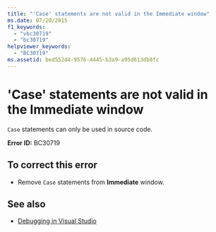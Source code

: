 ```yaml
---
title: "'Case' statements are not valid in the Immediate window"
ms.date: 07/20/2015
f1_keywords: 
  - "vbc30719"
  - "bc30719"
helpviewer_keywords: 
  - "BC30719"
ms.assetid: bed552d4-9576-4445-b3a9-a95d613db8fc
---
```

# 'Case' statements are not valid in the Immediate window
`Case` statements can only be used in source code.  
  
 **Error ID:** BC30719  
  
## To correct this error  
  
- Remove `Case` statements from **Immediate** window.  
  
## See also

- [Debugging in Visual Studio](/visualstudio/debugger/debugger-feature-tour)
